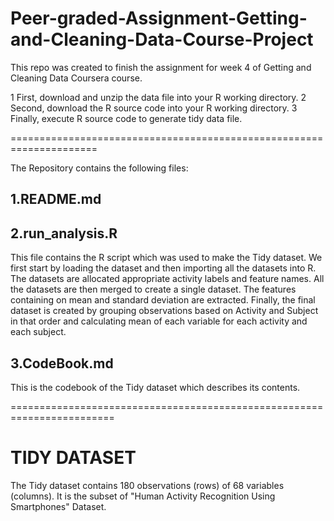 # Peer-graded-Assignment-Getting-and-Cleaning-Data-Course-Project
This repo was created to finish the assignment for week 4 of Getting and Cleaning Data Coursera course.

1 First, download and unzip the data file into your R working directory.
2 Second, download the R source code into your R working directory.
3 Finally, execute R source code to generate tidy data file.

=====================================================================

The Repository contains the following files:

1.README.md
-----------------------------

2.run_analysis.R
-----------------------------
This file contains the R script which was used to make the Tidy dataset. 
We first start by loading the dataset and then importing all the datasets into R.
The datasets are allocated appropriate activity labels and feature names.
All the datasets are then merged to create a single dataset.
The features containing on mean and standard deviation are extracted. 
Finally, the final dataset is created by grouping observations based on Activity and Subject in that order and calculating mean of each variable for each activity and each subject.

3.CodeBook.md
----------------
This is the codebook of the Tidy dataset which describes its contents.

========================================================================
# TIDY DATASET
The Tidy dataset contains 180 observations (rows) of 68 variables (columns). It is the subset of "Human Activity Recognition Using Smartphones" Dataset. 

